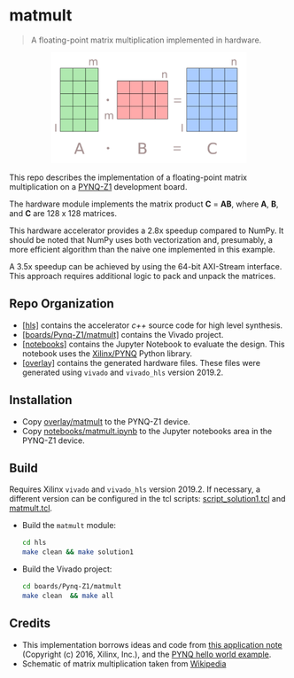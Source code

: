 
# matmult 
> A floating-point matrix multiplication implemented in hardware.

<p align="center">
<img src="images/matrix.png" height="200"> 
</p>

This repo describes the implementation of a floating-point matrix multiplication on a [PYNQ-Z1](https://store.digilentinc.com/pynq-z1-python-productivity-for-zynq-7000-arm-fpga-soc/) development board. 

The hardware module implements the matrix product **C** = **AB**, where **A**, **B**, and **C** are 128 x 128 matrices.

This hardware accelerator provides a 2.8x speedup compared to NumPy. It should be noted that NumPy uses both vectorization and, presumably,  a more efficient algorithm than the naive one implemented in this example.

A 3.5x speedup can be achieved by using the 64-bit AXI-Stream interface. This approach requires additional logic to pack and unpack the matrices. 

## Repo Organization

* [[hls]](./hls) contains the accelerator *c++* source code for high level synthesis.
* [[boards/Pynq-Z1/matmult]](./boards/Pynq-Z1/matmult) contains the Vivado project.
* [[notebooks]](./notebooks) contains the Jupyter Notebook to evaluate the design. This notebook uses the [Xilinx/PYNQ](https://github.com/Xilinx/PYNQ) Python library.
* [[overlay]](./overlay) contains the generated hardware files. These files were generated using `vivado` and `vivado_hls` version 2019.2.

## Installation

* Copy [overlay/matmult](./overlay/matmult)  to the PYNQ-Z1 device.
* Copy [notebooks/matmult.ipynb](./notebooks/matmult.ipynb) to the Jupyter notebooks area in the PYNQ-Z1 device. 

## Build
Requires Xilinx `vivado` and `vivado_hls` version 2019.2. If necessary, a different version can be configured in the tcl scripts: [script_solution1.tcl](./hls/script_solution1.tcl) and [matmult.tcl](./boards/Pynq-Z1/matmult/matmult.tcl).

* Build the `matmult` module:
    ```bash
    cd hls
    make clean && make solution1
    ```
* Build the Vivado project:
    ```bash
    cd boards/Pynq-Z1/matmult
    make clean  && make all
    ```
## Credits

* This implementation borrows ideas and code from [this application note](https://www.xilinx.com/support/documentation/application_notes/xapp1170-zynq-hls.pdf) (Copyright (c) 2016, Xilinx, Inc.), and the [PYNQ hello world example](https://github.com/Xilinx/PYNQ-HelloWorld).
* Schematic of matrix multiplication taken from [Wikipedia](https://en.wikipedia.org/wiki/Matrix_multiplication#/media/File:Matrix_multiplication_qtl1.svg)

